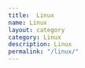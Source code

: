 ```yaml
---
title:  Linux
name: Linux
layout: category
category: Linux
description: Linux
permalink: "/linux/"
---
```

